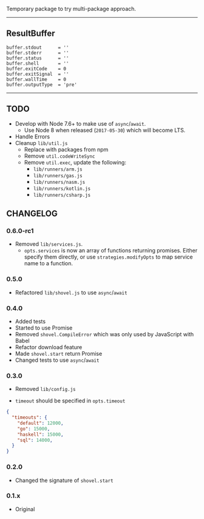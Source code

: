 Temporary package to try multi-package approach.


---

## ResultBuffer

```
buffer.stdout      = ''
buffer.stderr      = ''
buffer.status      = ''
buffer.shell       = ''
buffer.exitCode    = 0
buffer.exitSignal  = ''
buffer.wallTime    = 0
buffer.outputType  = 'pre'
```

---

## TODO

- Develop with Node 7.6+ to make use of `async`/`await`.
  - Use Node 8 when released (`2017-05-30`) which will become LTS.
- Handle Errors
- Cleanup `lib/util.js`
  - Replace with packages from npm
  - Remove `util.codeWriteSync`
  - Remove `util.exec`, update the following:
    - `lib/runners/arm.js`
    - `lib/runners/gas.js`
    - `lib/runners/nasm.js`
    - `lib/runners/kotlin.js`
    - `lib/runners/csharp.js`


## CHANGELOG

### 0.6.0-rc1

- Removed `lib/services.js`.
  - `opts.services` is now an array of functions returning promises.
    Either specify them directly, or use `strategies.modifyOpts` to map service name to a function.

### 0.5.0

- Refactored `lib/shovel.js` to use `async`/`await`

### 0.4.0

- Added tests
- Started to use Promise
- Removed `shovel.CompileError` which was only used by JavaScript with Babel
- Refactor download feature
- Made `shovel.start` return Promise
- Changed tests to use `async`/`await`

### 0.3.0

- Removed `lib/config.js`

- `timeout` should be specified in `opts.timeout`

```json
{
  "timeouts": {
    "default": 12000,
    "go": 15000,
    "haskell": 15000,
    "sql": 14000,
  }
}
```

### 0.2.0

- Changed the signature of `shovel.start`


### 0.1.x

- Original
